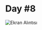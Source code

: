 # Day #8

![Ekran Alıntısı](https://user-images.githubusercontent.com/30186772/68477314-31813280-023e-11ea-9b21-8b7f78a98209.PNG)


